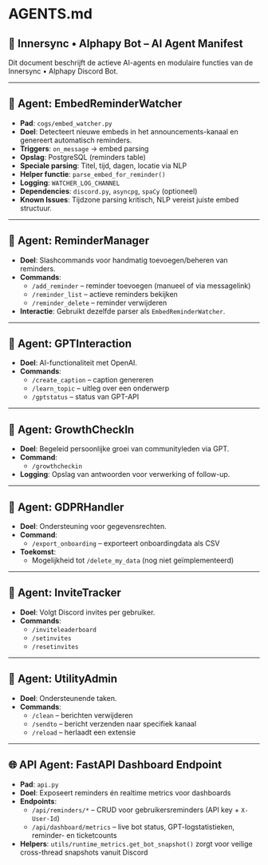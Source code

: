 # AGENTS.md

## 🧠 Innersync • Alphapy Bot – AI Agent Manifest

Dit document beschrijft de actieve AI-agents en modulaire functies van de Innersync • Alphapy Discord Bot.

---

## 📣 Agent: EmbedReminderWatcher

- **Pad**: `cogs/embed_watcher.py`
- **Doel**: Detecteert nieuwe embeds in het announcements-kanaal en genereert automatisch reminders.
- **Triggers**: `on_message` → embed parsing
- **Opslag**: PostgreSQL (reminders table)
- **Speciale parsing**: Titel, tijd, dagen, locatie via NLP
- **Helper functie**: `parse_embed_for_reminder()`
- **Logging**: `WATCHER_LOG_CHANNEL`
- **Dependencies**: `discord.py`, `asyncpg`, `spaCy` (optioneel)
- **Known Issues**: Tijdzone parsing kritisch, NLP vereist juiste embed structuur.

---

## 🧾 Agent: ReminderManager

- **Doel**: Slashcommands voor handmatig toevoegen/beheren van reminders.
- **Commands**:
  - `/add_reminder` – reminder toevoegen (manueel of via messagelink)
  - `/reminder_list` – actieve reminders bekijken
  - `/reminder_delete` – reminder verwijderen
- **Interactie**: Gebruikt dezelfde parser als `EmbedReminderWatcher`.

---

## 🚀 Agent: GPTInteraction

- **Doel**: AI-functionaliteit met OpenAI.
- **Commands**:
  - `/create_caption` – caption genereren
  - `/learn_topic` – uitleg over een onderwerp
  - `/gptstatus` – status van GPT-API

---

## 🌱 Agent: GrowthCheckIn

- **Doel**: Begeleid persoonlijke groei van communityleden via GPT.
- **Command**:
  - `/growthcheckin`
- **Logging**: Opslag van antwoorden voor verwerking of follow-up.

---

## 🔐 Agent: GDPRHandler

- **Doel**: Ondersteuning voor gegevensrechten.
- **Command**:
  - `/export_onboarding` – exporteert onboardingdata als CSV
- **Toekomst**:
  - Mogelijkheid tot `/delete_my_data` (nog niet geïmplementeerd)

---

## 🧮 Agent: InviteTracker

- **Doel**: Volgt Discord invites per gebruiker.
- **Commands**:
  - `/inviteleaderboard`
  - `/setinvites`
  - `/resetinvites`

---

## 🔄 Agent: UtilityAdmin

- **Doel**: Ondersteunende taken.
- **Commands**:
  - `/clean` – berichten verwijderen
  - `/sendto` – bericht verzenden naar specifiek kanaal
  - `/reload` – herlaadt een extensie

---

## 🌐 API Agent: FastAPI Dashboard Endpoint

- **Pad**: `api.py`
- **Doel**: Exposeert reminders én realtime metrics voor dashboards
- **Endpoints**:
  - `/api/reminders/*` – CRUD voor gebruikersreminders (API key + `X-User-Id`)
  - `/api/dashboard/metrics` – live bot status, GPT-logstatistieken, reminder- en ticketcounts
- **Helpers**: `utils/runtime_metrics.get_bot_snapshot()` zorgt voor veilige cross-thread snapshots vanuit Discord
